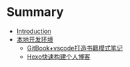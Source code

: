 # Summary

* [Introduction](README.md)
* [本地开发环境](chapter1-localdev/README.md)
    * [GitBook+vscode打造书籍模式笔记](chapter1-localdev/GitBook-环境搭建.md)
    * [Hexo快速构建个人博客](chapter1-localdev/hexo-环境搭建.md)

